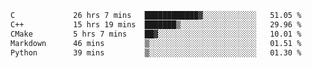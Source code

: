 <!--START_SECTION:waka-->

```txt
C             26 hrs 7 mins   ████████████▓░░░░░░░░░░░░   51.05 %
C++           15 hrs 19 mins  ███████▒░░░░░░░░░░░░░░░░░   29.96 %
CMake         5 hrs 7 mins    ██▓░░░░░░░░░░░░░░░░░░░░░░   10.01 %
Markdown      46 mins         ▒░░░░░░░░░░░░░░░░░░░░░░░░   01.51 %
Python        39 mins         ▒░░░░░░░░░░░░░░░░░░░░░░░░   01.30 %
```

<!--END_SECTION:waka-->
